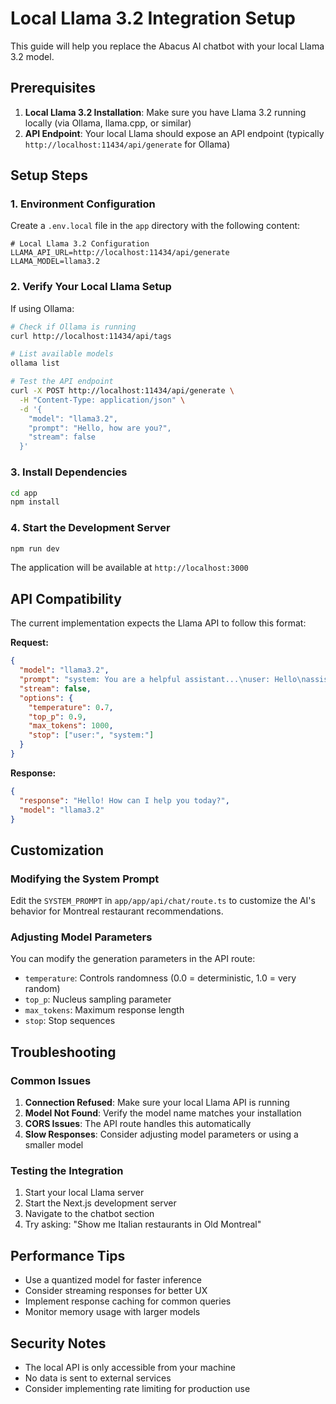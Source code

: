 # Local Llama 3.2 Integration Setup

This guide will help you replace the Abacus AI chatbot with your local Llama 3.2 model.

## Prerequisites

1. **Local Llama 3.2 Installation**: Make sure you have Llama 3.2 running locally (via Ollama, llama.cpp, or similar)
2. **API Endpoint**: Your local Llama should expose an API endpoint (typically `http://localhost:11434/api/generate` for Ollama)

## Setup Steps

### 1. Environment Configuration

Create a `.env.local` file in the `app` directory with the following content:

```env
# Local Llama 3.2 Configuration
LLAMA_API_URL=http://localhost:11434/api/generate
LLAMA_MODEL=llama3.2
```

### 2. Verify Your Local Llama Setup

If using Ollama:
```bash
# Check if Ollama is running
curl http://localhost:11434/api/tags

# List available models
ollama list

# Test the API endpoint
curl -X POST http://localhost:11434/api/generate \
  -H "Content-Type: application/json" \
  -d '{
    "model": "llama3.2",
    "prompt": "Hello, how are you?",
    "stream": false
  }'
```

### 3. Install Dependencies

```bash
cd app
npm install
```

### 4. Start the Development Server

```bash
npm run dev
```

The application will be available at `http://localhost:3000`

## API Compatibility

The current implementation expects the Llama API to follow this format:

**Request:**
```json
{
  "model": "llama3.2",
  "prompt": "system: You are a helpful assistant...\nuser: Hello\nassistant:",
  "stream": false,
  "options": {
    "temperature": 0.7,
    "top_p": 0.9,
    "max_tokens": 1000,
    "stop": ["user:", "system:"]
  }
}
```

**Response:**
```json
{
  "response": "Hello! How can I help you today?",
  "model": "llama3.2"
}
```

## Customization

### Modifying the System Prompt

Edit the `SYSTEM_PROMPT` in `app/app/api/chat/route.ts` to customize the AI's behavior for Montreal restaurant recommendations.

### Adjusting Model Parameters

You can modify the generation parameters in the API route:
- `temperature`: Controls randomness (0.0 = deterministic, 1.0 = very random)
- `top_p`: Nucleus sampling parameter
- `max_tokens`: Maximum response length
- `stop`: Stop sequences

## Troubleshooting

### Common Issues

1. **Connection Refused**: Make sure your local Llama API is running
2. **Model Not Found**: Verify the model name matches your installation
3. **CORS Issues**: The API route handles this automatically
4. **Slow Responses**: Consider adjusting model parameters or using a smaller model

### Testing the Integration

1. Start your local Llama server
2. Start the Next.js development server
3. Navigate to the chatbot section
4. Try asking: "Show me Italian restaurants in Old Montreal"

## Performance Tips

- Use a quantized model for faster inference
- Consider streaming responses for better UX
- Implement response caching for common queries
- Monitor memory usage with larger models

## Security Notes

- The local API is only accessible from your machine
- No data is sent to external services
- Consider implementing rate limiting for production use 